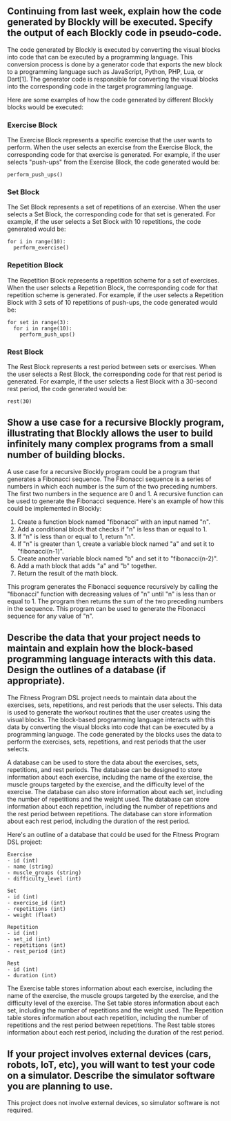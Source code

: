 ## Continuing from last week, explain how the code generated by Blockly will be executed. Specify the output of each Blockly code in pseudo-code.

The code generated by Blockly is executed by converting the visual blocks into code that can be executed by a programming language. This conversion process is done by a generator code that exports the new block to a programming language such as JavaScript, Python, PHP, Lua, or Dart[1]. The generator code is responsible for converting the visual blocks into the corresponding code in the target programming language.

Here are some examples of how the code generated by different Blockly blocks would be executed:

### Exercise Block
The Exercise Block represents a specific exercise that the user wants to perform. When the user selects an exercise from the Exercise Block, the corresponding code for that exercise is generated. For example, if the user selects "push-ups" from the Exercise Block, the code generated would be:

```
perform_push_ups()
```

### Set Block
The Set Block represents a set of repetitions of an exercise. When the user selects a Set Block, the corresponding code for that set is generated. For example, if the user selects a Set Block with 10 repetitions, the code generated would be:

```
for i in range(10):
  perform_exercise()
```

### Repetition Block
The Repetition Block represents a repetition scheme for a set of exercises. When the user selects a Repetition Block, the corresponding code for that repetition scheme is generated. For example, if the user selects a Repetition Block with 3 sets of 10 repetitions of push-ups, the code generated would be:

```
for set in range(3):
  for i in range(10):
    perform_push_ups()
```

### Rest Block
The Rest Block represents a rest period between sets or exercises. When the user selects a Rest Block, the corresponding code for that rest period is generated. For example, if the user selects a Rest Block with a 30-second rest period, the code generated would be:

```
rest(30)
```

## Show a use case for a recursive Blockly program, illustrating that Blockly allows the user to build infinitely many complex programs from a small number of building blocks.

A use case for a recursive Blockly program could be a program that generates a Fibonacci sequence. The Fibonacci sequence is a series of numbers in which each number is the sum of the two preceding numbers. The first two numbers in the sequence are 0 and 1. A recursive function can be used to generate the Fibonacci sequence. Here's an example of how this could be implemented in Blockly:

1. Create a function block named "fibonacci" with an input named "n".
2. Add a conditional block that checks if "n" is less than or equal to 1.
3. If "n" is less than or equal to 1, return "n".
4. If "n" is greater than 1, create a variable block named "a" and set it to "fibonacci(n-1)".
5. Create another variable block named "b" and set it to "fibonacci(n-2)".
6. Add a math block that adds "a" and "b" together.
7. Return the result of the math block.

This program generates the Fibonacci sequence recursively by calling the "fibonacci" function with decreasing values of "n" until "n" is less than or equal to 1. The program then returns the sum of the two preceding numbers in the sequence. This program can be used to generate the Fibonacci sequence for any value of "n".

## Describe the data that your project needs to maintain and explain how the block-based programming language interacts with this data. Design the outlines of a database (if appropriate).

The Fitness Program DSL project needs to maintain data about the exercises, sets, repetitions, and rest periods that the user selects. This data is used to generate the workout routines that the user creates using the visual blocks. The block-based programming language interacts with this data by converting the visual blocks into code that can be executed by a programming language. The code generated by the blocks uses the data to perform the exercises, sets, repetitions, and rest periods that the user selects.

A database can be used to store the data about the exercises, sets, repetitions, and rest periods. The database can be designed to store information about each exercise, including the name of the exercise, the muscle groups targeted by the exercise, and the difficulty level of the exercise. The database can also store information about each set, including the number of repetitions and the weight used. The database can store information about each repetition, including the number of repetitions and the rest period between repetitions. The database can store information about each rest period, including the duration of the rest period.

Here's an outline of a database that could be used for the Fitness Program DSL project:

```
Exercise
- id (int)
- name (string)
- muscle_groups (string)
- difficulty_level (int)

Set
- id (int)
- exercise_id (int)
- repetitions (int)
- weight (float)

Repetition
- id (int)
- set_id (int)
- repetitions (int)
- rest_period (int)

Rest
- id (int)
- duration (int)
```

The Exercise table stores information about each exercise, including the name of the exercise, the muscle groups targeted by the exercise, and the difficulty level of the exercise. The Set table stores information about each set, including the number of repetitions and the weight used. The Repetition table stores information about each repetition, including the number of repetitions and the rest period between repetitions. The Rest table stores information about each rest period, including the duration of the rest period.

## If your project involves external devices (cars, robots, IoT, etc), you will want to test your code on a simulator. Describe the simulator software you are planning to use.

This project does not involve external devices, so simulator software is not required.
